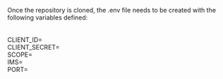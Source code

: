 Once the repository is cloned, the .env file needs to be created with the following variables defined:<br><br>  
CLIENT_ID=<br>
CLIENT_SECRET=<br>
SCOPE=<br>
IMS=<br>
PORT=<br>
